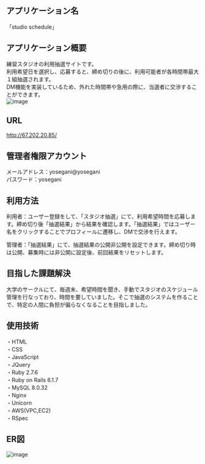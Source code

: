 ##  アプリケーション名
  「studio schedule」

## アプリケーション概要
  練習スタジオの利用抽選サイトです。  
  利用希望日を選択し、応募すると、締め切りの後に、利用可能者が各時間帯最大１組抽選されます。  
  DM機能を実装しているため、外れた時間帯や急用の際に、当選者に交渉することができます。  
  ![image](https://user-images.githubusercontent.com/106065354/227141382-b3d69eac-03d9-4b80-9d4d-ea0b0d42635c.png)

## URL
  http://67.202.20.85/

## 管理者権限アカウント
  メールアドレス：yosegani@yosegani  
  パスワード：yosegani

## 利用方法
  利用者：ユーザー登録をして、「スタジオ抽選」にて、利用希望時間を応募します。締め切り後「抽選結果」から結果を確認します。「抽選結果」ではユーザー名をクリックすることでプロフィールに遷移し、DMで交渉を行えます。  

  管理者：「抽選結果」にて、抽選結果の公開非公開を設定できます。締め切り時は公開、募集時には非公開に設定後、前回結果をリセットします。

## 目指した課題解決
  大学のサークルにて、毎週末、希望時間を聞き、手動でスタジオのスケジュール管理を行なっており、時間を要していました。そこで抽選のシステムを作ることで、特定の人間に負担が偏らなくなることを目指しました。

## 使用技術
  ・HTML  
  ・CSS  
  ・JavaScript  
  ・JQuery  
  ・Ruby 2.7.6  
  ・Ruby on Rails 6.1.7  
  ・MySQL 8.0.32  
  ・Nginx  
  ・Unicorn  
  ・AWS(VPC,EC2)  
  ・RSpec  

## ER図
 ![image](https://user-images.githubusercontent.com/106065354/227135660-0f676be0-c1b3-47bc-95e3-f91b15ce34ed.png)


